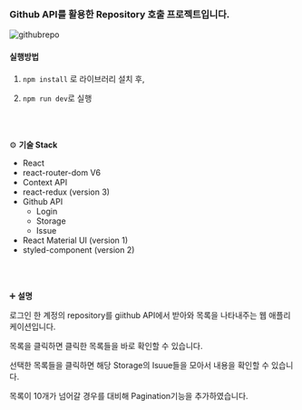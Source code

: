 
<h3>Github API를 활용한 Repository 호출 프로젝트입니다.</h3>




![githubrepo](https://user-images.githubusercontent.com/50945713/146315525-3f54276d-bb2b-41dd-be60-011d28d76c12.gif)


#### 실행방법 

1. `npm install` 로 라이브러리 설치 후,  

2. `npm run dev`로 실행


<br/><br/>

⚙️ **기술 Stack**

- React
- react-router-dom V6
- Context API
- react-redux (version 3)
- Github API
    - Login
    - Storage
    - Issue
- React Material UI (version 1)
- styled-component (version 2)

<br/><br/>

➕ **설명**

로그인 한 계정의 repository를 giithub API에서 받아와 목록을 나타내주는 웹 애플리케이션입니다.

목록을 클릭하면 클릭한 목록들을 바로 확인할 수 있습니다.

선택한 목록들을 클릭하면 해당 Storage의 Isuue들을 모아서 내용을 확인할 수 있습니다. 

목록이 10개가 넘어갈 경우를 대비해 Pagination기능을 추가하였습니다.
